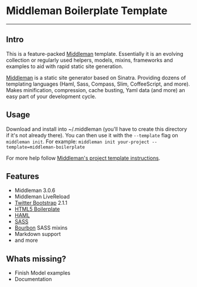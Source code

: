# Middleman Boilerplate Template
------

## Intro

This is a feature-packed [Middleman](http://middlemanapp.com/) template. Essentially it is an evolving collection or regularly used helpers, models, mixins, frameworks and examples to aid with rapid static site generation. 

[Middleman](http://middlemanapp.com/) is a static site generator based on Sinatra. Providing dozens of templating languages (Haml, Sass, Compass, Slim, CoffeeScript, and more). Makes minification, compression, cache busting, Yaml data (and more) an easy part of your development cycle.


## Usage

Download and install into ~/.middleman (you'll have to create this directory if it's not already there). You can then use it with the `--template` flag on `middleman init`. For example: `middleman init your-project --template=middleman-boilerplate`

For more help follow [Middleman's project template instructions](http://middlemanapp.com/getting-started/welcome/).

## Features
- Middleman 3.0.6  
- Middleman LiveReload
- [Twitter Bootstrap](http://twitter.github.com/bootstrap/) 2.1.1  
- [HTML5 Boilerplate](https://github.com/h5bp/html5-boilerplate)   
- [HAML](http://haml.info/)  
- [SASS](http://sass-lang.com/)  
- [Bourbon](http://thoughtbot.com/bourbon/) SASS mixins  
- Markdown support
- and more 



## Whats missing?
- Finish Model examples
- Documentation  